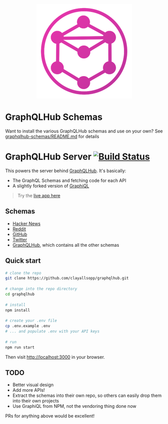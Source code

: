<p align="center">
  <img src="public/images/graphqlhub-logo.png" alt="GraphQLHub Logo" width="305" height="300"/>
</p>

# GraphQLHub Schemas

Want to install the various GraphQLHub schemas and use on your own? See [graphqlhub-schemas/README.md](graphqlhub-schemas/README.md) for details

# GraphQLHub Server [![Build Status](https://travis-ci.org/clayallsopp/graphqlhub.svg)](https://travis-ci.org/clayallsopp/graphqlhub)

This powers the server behind [GraphQLHub](http://www.graphqlhub.com/). It's basically:

- The GraphQL Schemas and fetching code for each API
- A slightly forked version of [GraphiQL](https://github.com/graphql/graphiql)

> Try the [live app here](https://www.graphqlhub.com/)

## Schemas

- [Hacker News](schemas/hn.js)
- [Reddit](schemas/reddit.js)
- [GitHub](schemas/github.js)
- [Twitter](schemas/twitter.js)
- [GraphQLHub](schemas/graphqlhub.js), which contains all the other schemas

## Quick start

```bash
# clone the repo
git clone https://github.com/clayallsopp/graphqlhub.git

# change into the repo directory
cd graphqlhub

# install
npm install

# create your .env file
cp .env.example .env
# ... and populate .env with your API keys

# run
npm run start
```

Then visit [http://localhost:3000](http://localhost:3000) in your browser.

## TODO

- Better visual design
- Add more APIs!
- Extract the schemas into their own repo, so others can easily drop them into their own projects
- Use GraphiQL from NPM, not the vendoring thing done now

PRs for anything above would be excellent!

